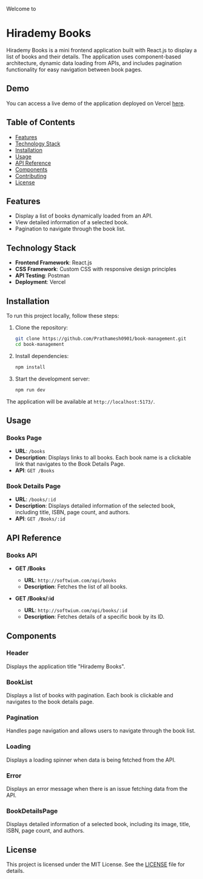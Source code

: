 
Welcome to 
# Hirademy Books

Hirademy Books is a mini frontend application built with React.js to display a list of books and their details. The application uses component-based architecture, dynamic data loading from APIs, and includes pagination functionality for easy navigation between book pages.

## Demo
You can access a live demo of the application deployed on Vercel [here](https://book-management-bay.vercel.app/).

## Table of Contents
- [Features](#features)
- [Technology Stack](#technology-stack)
- [Installation](#installation)
- [Usage](#usage)
- [API Reference](#api-reference)
- [Components](#components)
- [Contributing](#contributing)
- [License](#license)

## Features
- Display a list of books dynamically loaded from an API.
- View detailed information of a selected book.
- Pagination to navigate through the book list.

## Technology Stack
- **Frontend Framework**: React.js
- **CSS Framework**: Custom CSS with responsive design principles
- **API Testing**: Postman
- **Deployment**: Vercel

## Installation

To run this project locally, follow these steps:

1. Clone the repository:
   ```sh
   git clone https://github.com/Prathamesh0901/book-management.git
   cd book-management
   ```

2. Install dependencies:
   ```sh
   npm install
   ```

3. Start the development server:
   ```sh
   npm run dev
   ```

The application will be available at `http://localhost:5173/`.

## Usage

### Books Page

- **URL**: `/books`
- **Description**: Displays links to all books. Each book name is a clickable link that navigates to the Book Details Page.
- **API**: `GET /Books`

### Book Details Page

- **URL**: `/books/:id`
- **Description**: Displays detailed information of the selected book, including title, ISBN, page count, and authors.
- **API**: `GET /Books/:id`

## API Reference

### Books API

- **GET /Books**
  - **URL**: `http://softwium.com/api/books`
  - **Description**: Fetches the list of all books.

- **GET /Books/:id**
  - **URL**: `http://softwium.com/api/books/:id`
  - **Description**: Fetches details of a specific book by its ID.

## Components

### Header
Displays the application title "Hirademy Books".

### BookList
Displays a list of books with pagination. Each book is clickable and navigates to the book details page.

### Pagination
Handles page navigation and allows users to navigate through the book list.

### Loading
Displays a loading spinner when data is being fetched from the API.

### Error
Displays an error message when there is an issue fetching data from the API.

### BookDetailsPage
Displays detailed information of a selected book, including its image, title, ISBN, page count, and authors.

## License
This project is licensed under the MIT License. See the [LICENSE](LICENSE) file for details.